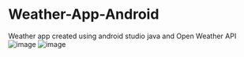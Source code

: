 # Weather-App-Android
Weather app created using android studio java and Open Weather API
![image](https://user-images.githubusercontent.com/64508977/205512318-33c3cd80-9927-422d-ad06-103079d7d100.png)
![image](https://user-images.githubusercontent.com/64508977/205512346-e077774d-c803-415d-968c-fc821e9f672a.png)

